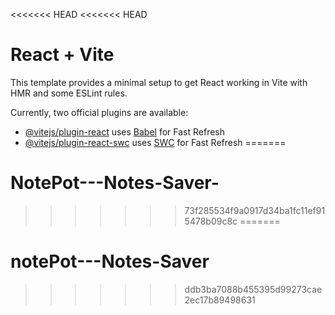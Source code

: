<<<<<<< HEAD
<<<<<<< HEAD
# React + Vite

This template provides a minimal setup to get React working in Vite with HMR and some ESLint rules.

Currently, two official plugins are available:

- [@vitejs/plugin-react](https://github.com/vitejs/vite-plugin-react/blob/main/packages/plugin-react/README.md) uses [Babel](https://babeljs.io/) for Fast Refresh
- [@vitejs/plugin-react-swc](https://github.com/vitejs/vite-plugin-react-swc) uses [SWC](https://swc.rs/) for Fast Refresh
=======
# NotePot---Notes-Saver-
>>>>>>> 73f285534f9a0917d34ba1fc11ef915478b09c8c
=======
# notePot---Notes-Saver
>>>>>>> ddb3ba7088b455395d99273cae2ec17b89498631
